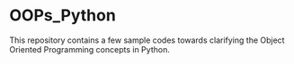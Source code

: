 # OOPs_Python
This repository contains a few sample codes towards clarifying the Object Oriented Programming concepts in Python.
